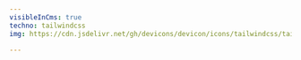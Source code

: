 ```yaml
---
visibleInCms: true
techno: tailwindcss
img: https://cdn.jsdelivr.net/gh/devicons/devicon/icons/tailwindcss/tailwindcss-plain.svg

---
```

